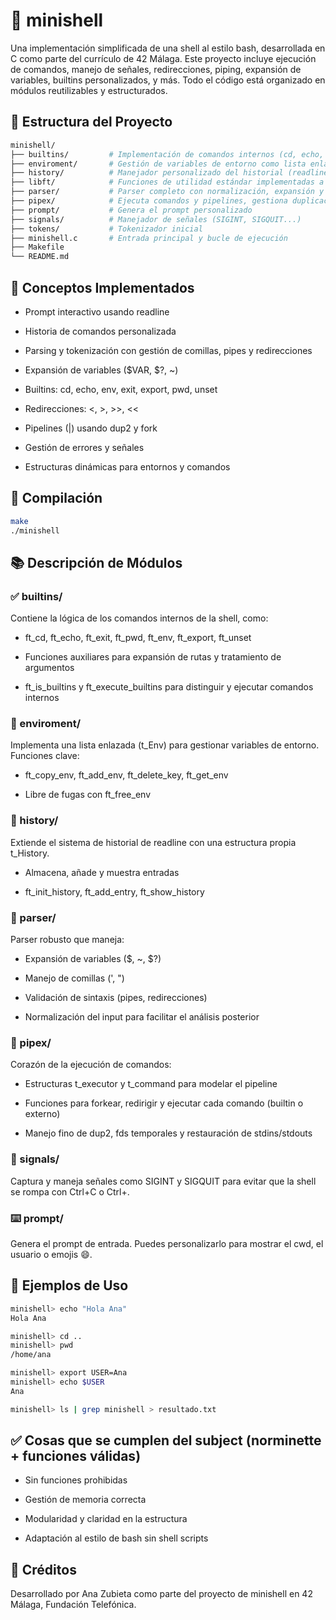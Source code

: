 # 🐚 minishell

Una implementación simplificada de una shell al estilo bash, desarrollada en C como parte del currículo de 42 Málaga. Este proyecto incluye ejecución de comandos, manejo de señales, redirecciones, piping, expansión de variables, builtins personalizados, y más. Todo el código está organizado en módulos reutilizables y estructurados.

## 📁 Estructura del Proyecto

```bash
minishell/
├── builtins/         # Implementación de comandos internos (cd, echo, env...)
├── enviroment/       # Gestión de variables de entorno como lista enlazada
├── history/          # Manejador personalizado del historial (readline + almacenamiento)
├── libft/            # Funciones de utilidad estándar implementadas a mano
├── parser/           # Parser completo con normalización, expansión y validación
├── pipex/            # Ejecuta comandos y pipelines, gestiona duplicaciones y fds
├── prompt/           # Genera el prompt personalizado
├── signals/          # Manejador de señales (SIGINT, SIGQUIT...)
├── tokens/           # Tokenizador inicial
├── minishell.c       # Entrada principal y bucle de ejecución
├── Makefile
└── README.md
```

## 🧠 Conceptos Implementados
- Prompt interactivo usando readline

- Historia de comandos personalizada

- Parsing y tokenización con gestión de comillas, pipes y redirecciones

- Expansión de variables ($VAR, $?, ~)

- Builtins: cd, echo, env, exit, export, pwd, unset

- Redirecciones: <, >, >>, <<

- Pipelines (|) usando dup2 y fork

- Gestión de errores y señales

- Estructuras dinámicas para entornos y comandos

## 🔧 Compilación

```bash
make
./minishell
```

## 📚 Descripción de Módulos

### ✅ builtins/

Contiene la lógica de los comandos internos de la shell, como:

- ft_cd, ft_echo, ft_exit, ft_pwd, ft_env, ft_export, ft_unset

- Funciones auxiliares para expansión de rutas y tratamiento de argumentos

- ft_is_builtins y ft_execute_builtins para distinguir y ejecutar comandos internos

### 🌱 enviroment/

Implementa una lista enlazada (t_Env) para gestionar variables de entorno. Funciones clave:

- ft_copy_env, ft_add_env, ft_delete_key, ft_get_env

- Libre de fugas con ft_free_env

### 📜 history/

Extiende el sistema de historial de readline con una estructura propia t_History.

- Almacena, añade y muestra entradas

- ft_init_history, ft_add_entry, ft_show_history

### 🔄 parser/

Parser robusto que maneja:

- Expansión de variables ($, ~, $?)

- Manejo de comillas (', ")

- Validación de sintaxis (pipes, redirecciones)

- Normalización del input para facilitar el análisis posterior

### 🔧 pipex/

Corazón de la ejecución de comandos:

- Estructuras t_executor y t_command para modelar el pipeline

- Funciones para forkear, redirigir y ejecutar cada comando (builtin o externo)

- Manejo fino de dup2, fds temporales y restauración de stdins/stdouts

### 🚦 signals/

Captura y maneja señales como SIGINT y SIGQUIT para evitar que la shell se rompa con Ctrl+C o Ctrl+\.

### ⌨️ prompt/

Genera el prompt de entrada. Puedes personalizarlo para mostrar el cwd, el usuario o emojis 😄.

## 🧪 Ejemplos de Uso

```bash
minishell> echo "Hola Ana"
Hola Ana

minishell> cd ..
minishell> pwd
/home/ana

minishell> export USER=Ana
minishell> echo $USER
Ana

minishell> ls | grep minishell > resultado.txt
```

## ✅ Cosas que se cumplen del subject (norminette + funciones válidas)

- Sin funciones prohibidas

- Gestión de memoria correcta

- Modularidad y claridad en la estructura

- Adaptación al estilo de bash sin shell scripts

## 💬 Créditos

Desarrollado por Ana Zubieta como parte del proyecto de minishell en 42 Málaga, Fundación Telefónica.
